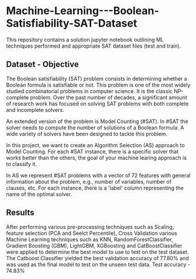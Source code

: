 # Machine-Learning---Boolean-Satisfiability-SAT-Dataset
This repository contains a solution jupyter notebook outlining ML techniques performed and appropriate SAT dataset files (test and train). 

## Dataset - Objective
The Boolean satisfiability (SAT) problem consists in determining whether a Boolean formula is satisfiable or not. This problem is one of the most widely studied combinatorial problems in computer science. It is the classic NP-complete problem. Over the past number of decades, a significant amount of research work has focused on solving SAT problems with both complete and incomplete solvers.

An extended version of the problem is Model Counting (#SAT). In #SAT the solver needs to compute the number of solutions of a Boolean formula. A wide variety of solvers have been designed to tackle this problem.

In this project, we want to create an Algorithm Selection (AS) approach to Model Counting. For each #SAT instance, there is a specific solver that works better than the others, the goal of your machine learing approach is to classify it.

In AS we represent #SAT problems with a vector of 72 features with general information about the problem, e.g., number of variables, number of clauses, etc. For each instance, there is a 'label' column representing the name of the optimal solver.

## Results 
After performing various pre-processing techniques such as Scaling, feature selection (PCA and Seelct Percentile), Cross Validation various Machine Learning techniques such as KNN, RandomForestClassifier, Gradient Boosting (GBM), LightGBM, XGBoosting and CatBoostClassifier were applied to determine the best model to use to test on the test dataset. The Catboost Classifier yielded the best validation accuracy of 77.80% and was used as the final model to test on the unseen test data. Test accuracy - 74.83%
